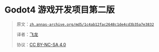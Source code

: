 # Godot4 游戏开发项目第二版

> 原文：[`zh.annas-archive.org/md5/1c4ab12fac2648c1de4cd3b35a7e3832`](https://zh.annas-archive.org/md5/1c4ab12fac2648c1de4cd3b35a7e3832)
> 
> 译者：[飞龙](https://github.com/wizardforcel)
> 
> 协议：[CC BY-NC-SA 4.0](http://creativecommons.org/licenses/by-nc-sa/4.0/)